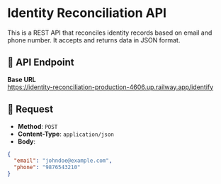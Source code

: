 # Identity Reconciliation API

This is a REST API that reconciles identity records based on email and phone number. It accepts and returns data in JSON format.

## 🧩 API Endpoint

**Base URL**  
https://identity-reconciliation-production-4606.up.railway.app/identify


## 📨 Request

- **Method**: `POST`
- **Content-Type**: `application/json`
- **Body**:

```json
{
  "email": "johndoe@example.com",
  "phone": "9876543210"
}
